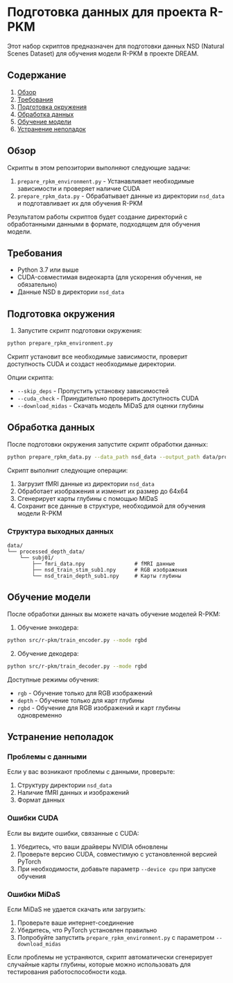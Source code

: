 # Подготовка данных для проекта R-PKM

Этот набор скриптов предназначен для подготовки данных NSD (Natural Scenes Dataset) для обучения модели R-PKM в проекте DREAM.

## Содержание

1. [Обзор](#обзор)
2. [Требования](#требования)
3. [Подготовка окружения](#подготовка-окружения)
4. [Обработка данных](#обработка-данных)
5. [Обучение модели](#обучение-модели)
6. [Устранение неполадок](#устранение-неполадок)

## Обзор

Скрипты в этом репозитории выполняют следующие задачи:

1. `prepare_rpkm_environment.py` - Устанавливает необходимые зависимости и проверяет наличие CUDA
2. `prepare_rpkm_data.py` - Обрабатывает данные из директории `nsd_data` и подготавливает их для обучения R-PKM

Результатом работы скриптов будет создание директорий с обработанными данными в формате, подходящем для обучения модели.

## Требования

- Python 3.7 или выше
- CUDA-совместимая видеокарта (для ускорения обучения, не обязательно)
- Данные NSD в директории `nsd_data`

## Подготовка окружения

1. Запустите скрипт подготовки окружения:

```bash
python prepare_rpkm_environment.py
```

Скрипт установит все необходимые зависимости, проверит доступность CUDA и создаст необходимые директории.

Опции скрипта:
- `--skip_deps` - Пропустить установку зависимостей
- `--cuda_check` - Принудительно проверить доступность CUDA
- `--download_midas` - Скачать модель MiDaS для оценки глубины

## Обработка данных

После подготовки окружения запустите скрипт обработки данных:

```bash
python prepare_rpkm_data.py --data_path nsd_data --output_path data/processed_depth_data --subject_id 1
```

Скрипт выполнит следующие операции:
1. Загрузит fMRI данные из директории `nsd_data`
2. Обработает изображения и изменит их размер до 64x64
3. Сгенерирует карты глубины с помощью MiDaS
4. Сохранит все данные в структуре, необходимой для обучения модели R-PKM

### Структура выходных данных

```
data/
└── processed_depth_data/
    └── subj01/
        ├── fmri_data.npy                # fMRI данные
        ├── nsd_train_stim_sub1.npy      # RGB изображения
        └── nsd_train_depth_sub1.npy     # Карты глубины
```

## Обучение модели

После обработки данных вы можете начать обучение моделей R-PKM:

1. Обучение энкодера:
```bash
python src/r-pkm/train_encoder.py --mode rgbd
```

2. Обучение декодера:
```bash
python src/r-pkm/train_decoder.py --mode rgbd
```

Доступные режимы обучения:
- `rgb` - Обучение только для RGB изображений
- `depth` - Обучение только для карт глубины
- `rgbd` - Обучение для RGB изображений и карт глубины одновременно

## Устранение неполадок

### Проблемы с данными

Если у вас возникают проблемы с данными, проверьте:
1. Структуру директории `nsd_data`
2. Наличие fMRI данных и изображений
3. Формат данных

### Ошибки CUDA

Если вы видите ошибки, связанные с CUDA:
1. Убедитесь, что ваши драйверы NVIDIA обновлены
2. Проверьте версию CUDA, совместимую с установленной версией PyTorch
3. При необходимости, добавьте параметр `--device cpu` при запуске обучения

### Ошибки MiDaS

Если MiDaS не удается скачать или загрузить:
1. Проверьте ваше интернет-соединение
2. Убедитесь, что PyTorch установлен правильно
3. Попробуйте запустить `prepare_rpkm_environment.py` с параметром `--download_midas`

Если проблемы не устраняются, скрипт автоматически сгенерирует случайные карты глубины, которые можно использовать для тестирования работоспособности кода. 